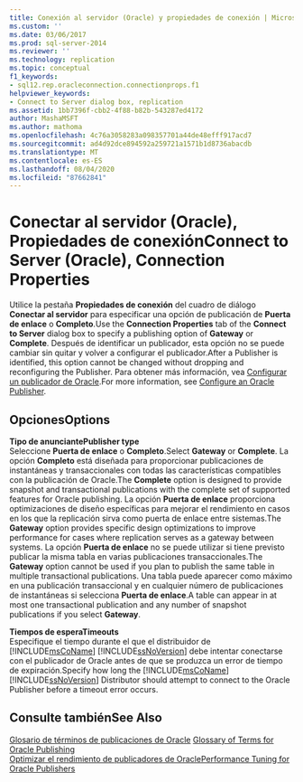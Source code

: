```yaml
---
title: Conexión al servidor (Oracle) y propiedades de conexión | Microsoft Docs
ms.custom: ''
ms.date: 03/06/2017
ms.prod: sql-server-2014
ms.reviewer: ''
ms.technology: replication
ms.topic: conceptual
f1_keywords:
- sql12.rep.oracleconnection.connectionprops.f1
helpviewer_keywords:
- Connect to Server dialog box, replication
ms.assetid: 1bb7396f-cbb2-4f88-b82b-543287ed4172
author: MashaMSFT
ms.author: mathoma
ms.openlocfilehash: 4c76a3058283a098357701a44de48efff917acd7
ms.sourcegitcommit: ad4d92dce894592a259721a1571b1d8736abacdb
ms.translationtype: MT
ms.contentlocale: es-ES
ms.lasthandoff: 08/04/2020
ms.locfileid: "87662841"
---
```

# <a name="connect-to-server-oracle-connection-properties"></a><span data-ttu-id="c282c-102">Conectar al servidor (Oracle), Propiedades de conexión</span><span class="sxs-lookup"><span data-stu-id="c282c-102">Connect to Server (Oracle), Connection Properties</span></span>
  <span data-ttu-id="c282c-103">Utilice la pestaña **Propiedades de conexión** del cuadro de diálogo **Conectar al servidor** para especificar una opción de publicación de **Puerta de enlace** o **Completo**.</span><span class="sxs-lookup"><span data-stu-id="c282c-103">Use the **Connection Properties** tab of the **Connect to Server** dialog box to specify a publishing option of **Gateway** or **Complete**.</span></span> <span data-ttu-id="c282c-104">Después de identificar un publicador, esta opción no se puede cambiar sin quitar y volver a configurar el publicador.</span><span class="sxs-lookup"><span data-stu-id="c282c-104">After a Publisher is identified, this option cannot be changed without dropping and reconfiguring the Publisher.</span></span> <span data-ttu-id="c282c-105">Para obtener más información, vea [Configurar un publicador de Oracle](non-sql/configure-an-oracle-publisher.md).</span><span class="sxs-lookup"><span data-stu-id="c282c-105">For more information, see [Configure an Oracle Publisher](non-sql/configure-an-oracle-publisher.md).</span></span>  
  
## <a name="options"></a><span data-ttu-id="c282c-106">Opciones</span><span class="sxs-lookup"><span data-stu-id="c282c-106">Options</span></span>  
 <span data-ttu-id="c282c-107">**Tipo de anunciante**</span><span class="sxs-lookup"><span data-stu-id="c282c-107">**Publisher type**</span></span>  
 <span data-ttu-id="c282c-108">Seleccione **Puerta de enlace** o **Completo**.</span><span class="sxs-lookup"><span data-stu-id="c282c-108">Select **Gateway** or **Complete**.</span></span> <span data-ttu-id="c282c-109">La opción **Completo** está diseñada para proporcionar publicaciones de instantáneas y transaccionales con todas las características compatibles con la publicación de Oracle.</span><span class="sxs-lookup"><span data-stu-id="c282c-109">The **Complete** option is designed to provide snapshot and transactional publications with the complete set of supported features for Oracle publishing.</span></span> <span data-ttu-id="c282c-110">La opción **Puerta de enlace** proporciona optimizaciones de diseño específicas para mejorar el rendimiento en casos en los que la replicación sirva como puerta de enlace entre sistemas.</span><span class="sxs-lookup"><span data-stu-id="c282c-110">The **Gateway** option provides specific design optimizations to improve performance for cases where replication serves as a gateway between systems.</span></span> <span data-ttu-id="c282c-111">La opción **Puerta de enlace** no se puede utilizar si tiene previsto publicar la misma tabla en varias publicaciones transaccionales.</span><span class="sxs-lookup"><span data-stu-id="c282c-111">The **Gateway** option cannot be used if you plan to publish the same table in multiple transactional publications.</span></span> <span data-ttu-id="c282c-112">Una tabla puede aparecer como máximo en una publicación transaccional y en cualquier número de publicaciones de instantáneas si selecciona **Puerta de enlace**.</span><span class="sxs-lookup"><span data-stu-id="c282c-112">A table can appear in at most one transactional publication and any number of snapshot publications if you select **Gateway**.</span></span>  
  
 <span data-ttu-id="c282c-113">**Tiempos de espera**</span><span class="sxs-lookup"><span data-stu-id="c282c-113">**Timeouts**</span></span>  
 <span data-ttu-id="c282c-114">Especifique el tiempo durante el que el distribuidor de [!INCLUDE[msCoName](../../includes/msconame-md.md)] [!INCLUDE[ssNoVersion](../../includes/ssnoversion-md.md)] debe intentar conectarse con el publicador de Oracle antes de que se produzca un error de tiempo de expiración.</span><span class="sxs-lookup"><span data-stu-id="c282c-114">Specify how long the [!INCLUDE[msCoName](../../includes/msconame-md.md)] [!INCLUDE[ssNoVersion](../../includes/ssnoversion-md.md)] Distributor should attempt to connect to the Oracle Publisher before a timeout error occurs.</span></span>  
  
## <a name="see-also"></a><span data-ttu-id="c282c-115">Consulte también</span><span class="sxs-lookup"><span data-stu-id="c282c-115">See Also</span></span>  
 <span data-ttu-id="c282c-116">[Glosario de términos de publicaciones de Oracle](non-sql/glossary-of-terms-for-oracle-publishing.md) </span><span class="sxs-lookup"><span data-stu-id="c282c-116">[Glossary of Terms for Oracle Publishing](non-sql/glossary-of-terms-for-oracle-publishing.md) </span></span>  
 [<span data-ttu-id="c282c-117">Optimizar el rendimiento de publicadores de Oracle</span><span class="sxs-lookup"><span data-stu-id="c282c-117">Performance Tuning for Oracle Publishers</span></span>](non-sql/performance-tuning-for-oracle-publishers.md)  
  
  
